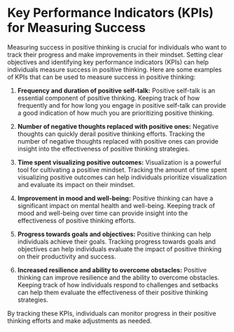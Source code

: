 Key Performance Indicators (KPIs) for Measuring Success
==========================================================================================================

Measuring success in positive thinking is crucial for individuals who want to track their progress and make improvements in their mindset. Setting clear objectives and identifying key performance indicators (KPIs) can help individuals measure success in positive thinking. Here are some examples of KPIs that can be used to measure success in positive thinking:

1. **Frequency and duration of positive self-talk:** Positive self-talk is an essential component of positive thinking. Keeping track of how frequently and for how long you engage in positive self-talk can provide a good indication of how much you are prioritizing positive thinking.

2. **Number of negative thoughts replaced with positive ones:** Negative thoughts can quickly derail positive thinking efforts. Tracking the number of negative thoughts replaced with positive ones can provide insight into the effectiveness of positive thinking strategies.

3. **Time spent visualizing positive outcomes:** Visualization is a powerful tool for cultivating a positive mindset. Tracking the amount of time spent visualizing positive outcomes can help individuals prioritize visualization and evaluate its impact on their mindset.

4. **Improvement in mood and well-being:** Positive thinking can have a significant impact on mental health and well-being. Keeping track of mood and well-being over time can provide insight into the effectiveness of positive thinking efforts.

5. **Progress towards goals and objectives:** Positive thinking can help individuals achieve their goals. Tracking progress towards goals and objectives can help individuals evaluate the impact of positive thinking on their productivity and success.

6. **Increased resilience and ability to overcome obstacles:** Positive thinking can improve resilience and the ability to overcome obstacles. Keeping track of how individuals respond to challenges and setbacks can help them evaluate the effectiveness of their positive thinking strategies.

By tracking these KPIs, individuals can monitor progress in their positive thinking efforts and make adjustments as needed.
